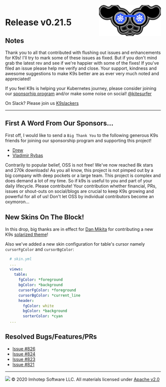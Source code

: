 <img src="https://raw.githubusercontent.com/derailed/k9s/master/assets/k9s_small.png" align="right" width="200" height="auto"/>

# Release v0.21.5

## Notes

Thank you to all that contributed with flushing out issues and enhancements for K9s! I'll try to mark some of these issues as fixed. But if you don't mind grab the latest rev and see if we're happier with some of the fixes! If you've filed an issue please help me verify and close. Your support, kindness and awesome suggestions to make K9s better are as ever very much noted and appreciated!

If you feel K9s is helping your Kubernetes journey, please consider joining our [sponsorhip program](https://github.com/sponsors/derailed) and/or make some noise on social! [@kitesurfer](https://twitter.com/kitesurfer)

On Slack? Please join us [K9slackers](https://join.slack.com/t/k9sers/shared_invite/enQtOTA5MDEyNzI5MTU0LWQ1ZGI3MzliYzZhZWEyNzYxYzA3NjE0YTk1YmFmNzViZjIyNzhkZGI0MmJjYzhlNjdlMGJhYzE2ZGU1NjkyNTM)

---

## First A Word From Our Sponsors...

First off, I would like to send a `Big Thank You` to the following generous K9s friends for joining our sponsorship program and supporting this project!

* [Drew](https://github.com/ScubaDrew)
* [Vladimir Rybas](https://github.com/vrybas)

Contrarily to popular belief, OSS is not free! We've now reached 8k stars and 270k downloads! As you all know, this project is not pimped out by a big company with deep pockets or a large team. This project is complex and does demand a lot of my time. So if k9s is useful to you and part of your daily lifecycle. Please contribute! Your contribution whether financial, PRs, issues or shout-outs on social/blogs are crucial to keep K9s growing and powerful for all of us!
Don't let OSS by individual contributors become an oxymoron...

## New Skins On The Block!

In this drop, big thanks are in effect for [Dan Mikita](https://github.com/danmikita) for contributing a new K9s [solarized theme](https://github.com/derailed/k9s/tree/master/skins)!

Also we've added a new skin configuration for table's cursor namely `cursorFgColor` and `cursorBgColor`:

```yaml
  # skin.yml
  ...
  views:
    table:
      fgColor: *foreground
      bgColor: *background
      cursorFgColor: *foreground
      cursorBgColor: *current_line
      header:
        fgColor: white
        bgColor: *background
        sorterColor: *cyan
  ...
```

## Resolved Bugs/Features/PRs

* [Issue #826](https://github.com/derailed/k9s/issues/826)
* [Issue #824](https://github.com/derailed/k9s/issues/824)
* [Issue #823](https://github.com/derailed/k9s/issues/823)
* [Issue #821](https://github.com/derailed/k9s/issues/821)

---

<img src="https://raw.githubusercontent.com/derailed/k9s/master/assets/imhotep_logo.png" width="32" height="auto"/> © 2020 Imhotep Software LLC. All materials licensed under [Apache v2.0](http://www.apache.org/licenses/LICENSE-2.0)
